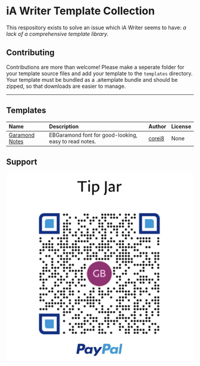 # iA Writer Template Collection

This respository exists to solve an issue which iA Writer seems to have: _a lack of a comprehensive template library._

## Contributing

Contributions are more than welcome! Please make a seperate folder for your template source files and add your template to the `templates` directory. Your template must be bundled as a .aitemplate bundle and should be zipped, so that downloads are easier to manage.

---

## Templates

| Name                                                                                                                      | Description                                           | Author                                                           | License |
| :------------------------------------------------------------------------------------------------------------------------ | :---------------------------------------------------- | :--------------------------------------------------------------- | :------ |
| [Garamond Notes](https://github.com/corei8/iAWriter-Template-Collection/raw/main/templates/Garamond-notes.iatemplate.zip) | EBGaramond font for good-looking, easy to read notes. | [corei8](https://github.com/corei8/iAWriter-Template-Collection) | None    |

## Support

![donate](/images/IMG_0177.jpg)
